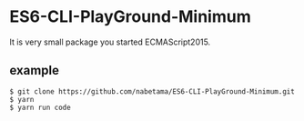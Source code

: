 # ES6-CLI-PlayGround-Minimum

It is very small package you started ECMAScript2015.

## example

```
$ git clone https://github.com/nabetama/ES6-CLI-PlayGround-Minimum.git
$ yarn
$ yarn run code
```
